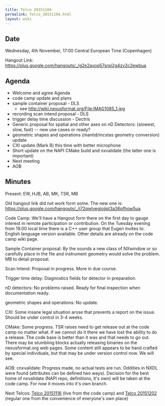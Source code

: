 ```yaml
---
title: Telco 20151104
permalink: Telco_20151104.html
layout: wiki
---
```


Date
----

Wednesday, 4th November, 17:00 Central European Time (Copenhagen)

Hangout Link:
<https://plus.google.com/hangouts/_/g2e2ayoq57srpi2g4zv2c2ewbua>

Agenda
------

-   Welcome and agree Agenda
-   code camp update and plans
-   sample container proposal - DLS
    -   see <http://wiki.nexusformat.org/File:IMAG1085_1.jpg>
-   recording scan intend proposal - DLS
-   trigger delay time discussion - Dectris
-   Generic proposal for spatial and other axes on nD Detectors:
    (slowest, slow, fast) -- new use cases or ready?
-   geometric shapes and operations (mantid/mcstas geometry conversion)
    update
-   CXI update (Mark B) this time with better microphone
-   Short update on the NAPI CMake build and nxvalidate (the latter one
    is important)
-   Next meeting
-   AOB

Minutes
-------

Present: EW, HJB, AB, MK, TSR, MB

Old hangout link did not work form some. The new one is:
<https://plus.google.com/hangouts/_/j72qwlvegiojjpt3a36pfhow5ua>

Code Camp: We'll have a Hangout form there on the first day to gauge
interest in remote participation or contribution. On the Tuesday evening
from 19.00 local time there is a C++ user group that Eugen invites to.
English language version available. Other details are already on the
code camp wiki page.

Sample Container proposal: By the sounds a new class of NXwindow or so
carefully place in the file and instrument geometry would solve the
problem. MB to detail proposal.

Scan Intend: Proposal in progress. More in due course.

Trigger time delay: Diagnostics fields for detector in preparation.

nD detectors: No problems raised. Ready for final inspection when
documentation ready.

geometric shapes and operations: No update.

CXI: Some insane legal situation arose that prevents a report on the
issue. Should be under control in 3-4 weeks.

CMake: Some progress. TSR raises need to get release out at the code
camp no matter what. If we cannot do it there we have lost the ability
to do a release. The code base is better than it was and that needs to
go out. There may be stumbling blocks actually releasing binaries on the
nexusformat.org web pages. Some content still appears to be hand crafted
by special individuals, but that may be under version control now. We
will see.

AOB: cnxvalidate: Progress made, no actual tests are run. Oddities in
NXDL were found (attributes can be defined two ways). Decision for the
best home of nxvalidate (NAPI repo, definitions, it's own) will be taken
at the code camp. For now it moves into it's own branch.

Next Telcos: [Telco 20151116](Telco_20151116.html "wikilink") (live from the
code camp) and [Telco 20151202](Telco_20151202.html "wikilink") (regular one
from the convenience of everyone's own place)
